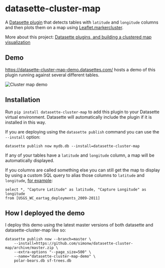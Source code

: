 # datasette-cluster-map

A [Datasette plugin](http://datasette.readthedocs.io/en/latest/plugins.html) that detects tables with `latitude` and `longitude` columns and then plots them on a map using [Leaflet.markercluster](https://github.com/Leaflet/Leaflet.markercluster).

More about this project: [Datasette plugins, and building a clustered map visualization](https://simonwillison.net/2018/Apr/20/datasette-plugins/)

## Demo

https://datasette-cluster-map-demo.datasettes.com/ hosts a demo of this plugin running against several different tables.

![Cluster map demo](https://static.simonwillison.net/static/2018/datasette-cluster-map.png)

## Installation

Run `pip install datasette-cluster-map` to add this plugin to your Datasette virtual environment. Datasette will automatically include the plugin if it is installed in this way.

If you are deploying using the `datasette publish` command you can use the `--install` option:

    datasette publish now mydb.db --install=datasette-cluster-map

If any of your tables have a `latitude` and `longitude` column, a map will be automatically displayed.

If you columns are called something else you can still get the map to display by using a custom SQL query to alias those columns to `latitude` and `longitude`, [for example](https://datasette-cluster-map-demo.datasettes.com/polar-bears-455fe3a?sql=select+*%2C+%22Capture+Latitude%22+as+latitude%2C+%22Capture+Longitude%22+as+longitude+from+[USGS_WC_eartag_deployments_2009-2011]):

    select *, "Capture Latitude" as latitude, "Capture Longitude" as longitude
    from [USGS_WC_eartag_deployments_2009-2011]

## How I deployed the demo

I deploy this demo using the latest master versions of both datasette and datasette-cluster-map like so:

    datasette publish now --branch=master \
        --install=https://github.com/simonw/datasette-cluster-map/archive/master.zip \
        --extra-options "--page_size=500" \
        --name="datasette-cluster-map-demo" \
        polar-bears.db sf-trees.db
